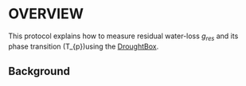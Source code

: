 
#  OVERVIEW

This protocol explains how to measure residual water-loss $g_{res}$ and its phase transition (T_{p})using the  [DroughtBox](https://onlinelibrary.wiley.com/doi/full/10.1111/pce.13750). 

## Background

